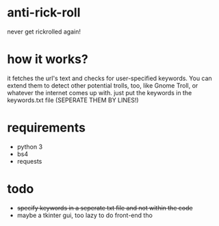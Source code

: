 # anti-rick-roll
never get rickrolled again!

# how it works?
it fetches the url's text and checks for user-specified keywords. You can extend them to detect other potential trolls, too, like Gnome Troll, or whatever the internet comes up with.
just put the keywords in the keywords.txt file (SEPERATE THEM BY LINES!)

# requirements
- python 3
- bs4
- requests

# todo
- ~~specify keywords in a seperate txt file and not within the code~~
- maybe a tkinter gui, too lazy to do front-end tho
